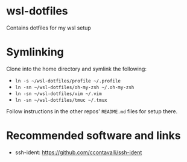 # wsl-dotfiles
Contains dotfiles for my wsl setup

# Symlinking
Clone into the home directory and symlink the following:

- `ln -s ~/wsl-dotfiles/profile ~/.profile`
- `ln -sn ~/wsl-dotfiles/oh-my-zsh ~/.oh-my-zsh`
- `ln -sn ~/wsl-dotfiles/vim ~/.vim`
- `ln -sn ~/wsl-dotfiles/tmuc ~/.tmux`

Follow instructions in the other repos' `README.md` files for setup there.

# Recommended software and links
- ssh-ident: https://github.com/ccontavalli/ssh-ident
